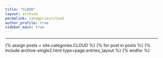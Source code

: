 ```yaml
---
title: "CLOUD"
layout: archive
permalink: categories/cloud
author_profile: true
sidebar_main: true
---
```


<!-- 공백이 포함되어 있는 카테고리 이름의 경우 site.categories['a b c'] 이런식으로! -->

***

{% assign posts = site.categories.CLOUD %}
{% for post in posts %} {% include archive-single2.html type=page.entries_layout %} {% endfor %}
